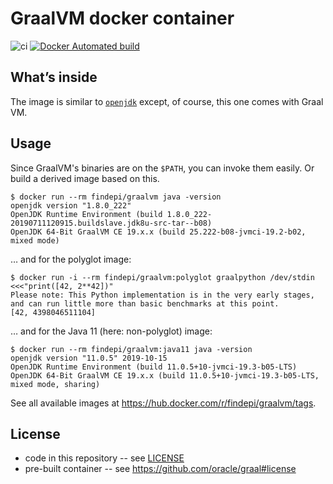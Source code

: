 # GraalVM docker container

![ci](https://github.com/findepi/graalvm-docker/workflows/ci/badge.svg)
[![Docker Automated build](https://img.shields.io/docker/automated/findepi/graalvm.svg)](https://hub.docker.com/r/findepi/graalvm/)

## What’s inside

The image is similar to [`openjdk`](https://hub.docker.com/_/openjdk/) except,
of course, this one comes with Graal VM.

## Usage

Since GraalVM's binaries are on the `$PATH`, you can invoke them easily. Or build a
derived image based on this.

```
$ docker run --rm findepi/graalvm java -version
openjdk version "1.8.0_222"
OpenJDK Runtime Environment (build 1.8.0_222-20190711120915.buildslave.jdk8u-src-tar--b08)
OpenJDK 64-Bit GraalVM CE 19.x.x (build 25.222-b08-jvmci-19.2-b02, mixed mode)
```

… and for the polyglot image:

```
$ docker run -i --rm findepi/graalvm:polyglot graalpython /dev/stdin <<<"print([42, 2**42])"
Please note: This Python implementation is in the very early stages, and can run little more than basic benchmarks at this point.
[42, 4398046511104]
```

… and for the Java 11 (here: non-polyglot) image:

```
$ docker run --rm findepi/graalvm:java11 java -version
openjdk version "11.0.5" 2019-10-15
OpenJDK Runtime Environment (build 11.0.5+10-jvmci-19.3-b05-LTS)
OpenJDK 64-Bit GraalVM CE 19.x.x (build 11.0.5+10-jvmci-19.3-b05-LTS, mixed mode, sharing)
```

See all available images at https://hub.docker.com/r/findepi/graalvm/tags.

## License

- code in this repository -- see [LICENSE](LICENSE)
- pre-built container -- see https://github.com/oracle/graal#license
